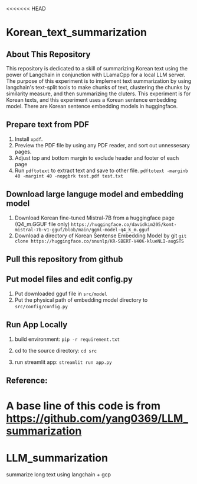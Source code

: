 <<<<<<< HEAD
# Korean_text_summarization

## About This Repository
This repository is dedicated to a skill of summarizing Korean text using the power of Langchain in conjunction with LLamaCpp for a local LLM server.
The purpose of this experiment is to implement text summarization by using langchain's text-split tools to make chunks of text, clustering the chunks by similarity measure, and then summarizing the cluters. This experiment is for Korean texts, and this experiment uses a Korean sentence embedding model. There are Korean sentence embedding models in huggingface.

## Prepare text from PDF
1. Install `xpdf`.
2. Preview the PDF file by using any PDF reader, and sort out unnessesary pages.
3. Adjust top and bottom margin to exclude header and footer of each page
4. Run `pdftotext` to extract text and save to other file.
`pdftotext -marginb 40 -margint 40 -nopgbrk test.pdf test.txt`

## Download large languge model and embedding model
1. Download Korean fine-tuned Mistral-7B from a huggingface page (Q4_m.GGUF file only)
`https://huggingface.co/davidkim205/komt-mistral-7b-v1-gguf/blob/main/ggml-model-q4_k_m.gguf`
2. Download a directory of Korean Sentense Embedding Model by git
`git clone https://huggingface.co/snunlp/KR-SBERT-V40K-klueNLI-augSTS`

## Pull this repository from github

## Put model files and edit config.py
1. Put downloaded gguf file in `src/model`
2. Put the physical path of embedding model directory to `src/config/config.py`

## Run App Locally
1. build environment:
`pip -r requirement.txt`

2. cd to the source directory:
`cd src`

3. run streamlit app:
`streamlit run app.py`

## Reference:
A base line of this code is from
https://github.com/yang0369/LLM_summarization
=======
# LLM_summarization
summarize long text using langchain + gcp
